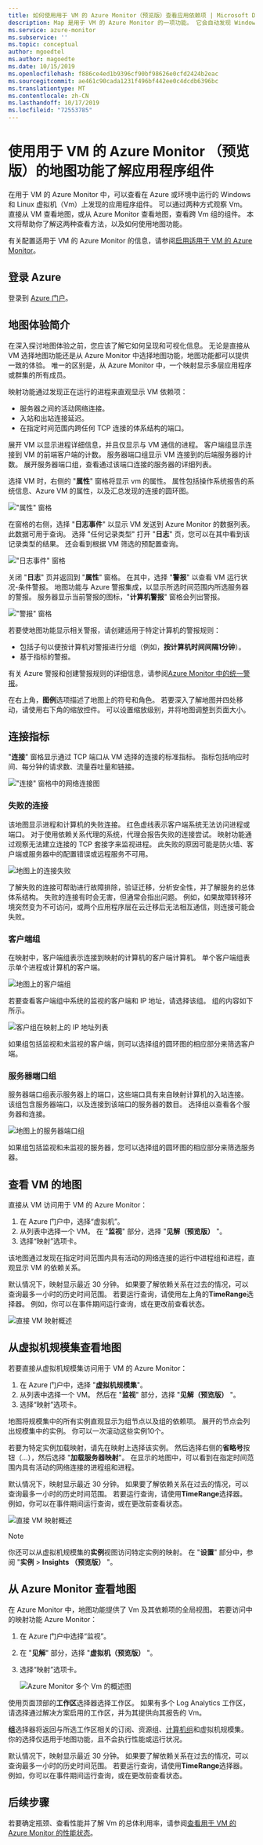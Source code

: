 ```yaml
---
title: 如何使用用于 VM 的 Azure Monitor（预览版）查看应用依赖项 | Microsoft Docs
description: Map 是用于 VM 的 Azure Monitor 的一项功能。 它会自动发现 Windows 和 Linux 系统上的应用程序组件，并映射服务之间的通信。 本文提供了有关如何在各种情况下使用地图功能的详细信息。
ms.service: azure-monitor
ms.subservice: ''
ms.topic: conceptual
author: mgoedtel
ms.author: magoedte
ms.date: 10/15/2019
ms.openlocfilehash: f886ce4ed1b9396cf90bf98626e0cfd2424b2eac
ms.sourcegitcommit: ae461c90cada1231f496bf442ee0c4dcdb6396bc
ms.translationtype: MT
ms.contentlocale: zh-CN
ms.lasthandoff: 10/17/2019
ms.locfileid: "72553785"
---
```

# <a name="use-the-map-feature-of-azure-monitor-for-vms-preview-to-understand-application-components"></a>使用用于 VM 的 Azure Monitor （预览版）的地图功能了解应用程序组件
在用于 VM 的 Azure Monitor 中，可以查看在 Azure 或环境中运行的 Windows 和 Linux 虚拟机（Vm）上发现的应用程序组件。 可以通过两种方式观察 Vm。 直接从 VM 查看地图，或从 Azure Monitor 查看地图，查看跨 Vm 组的组件。 本文将帮助你了解这两种查看方法，以及如何使用地图功能。 

有关配置适用于 VM 的 Azure Monitor 的信息，请参阅[启用适用于 VM 的 Azure Monitor](vminsights-enable-overview.md)。

## <a name="sign-in-to-azure"></a>登录 Azure
登录到 [Azure 门户](https://portal.azure.com)。

## <a name="introduction-to-the-map-experience"></a>地图体验简介
在深入探讨地图体验之前，您应该了解它如何呈现和可视化信息。 无论是直接从 VM 选择地图功能还是从 Azure Monitor 中选择地图功能，地图功能都可以提供一致的体验。 唯一的区别是，从 Azure Monitor 中，一个映射显示多层应用程序或群集的所有成员。

映射功能通过发现正在运行的进程来直观显示 VM 依赖项： 

- 服务器之间的活动网络连接。
- 入站和出站连接延迟。
- 在指定时间范围内跨任何 TCP 连接的体系结构的端口。  
 
展开 VM 以显示进程详细信息，并且仅显示与 VM 通信的进程。 客户端组显示连接到 VM 的前端客户端的计数。 服务器端口组显示 VM 连接到的后端服务器的计数。 展开服务器端口组，查看通过该端口连接的服务器的详细列表。  

选择 VM 时，右侧的 "**属性**" 窗格将显示 vm 的属性。 属性包括操作系统报告的系统信息、Azure VM 的属性，以及汇总发现的连接的圆环图。 

!["属性" 窗格](./media/vminsights-maps/properties-pane-01.png)

在窗格的右侧，选择 "**日志事件**" 以显示 VM 发送到 Azure Monitor 的数据列表。 此数据可用于查询。  选择 "任何记录类型" 打开 "**日志**" 页，您可以在其中看到该记录类型的结果。 还会看到根据 VM 筛选的预配置查询。  

!["日志事件" 窗格](./media/vminsights-maps/properties-pane-logs-01.png)

关闭 "**日志**" 页并返回到 "**属性**" 窗格。 在其中，选择 "**警报**" 以查看 VM 运行状况-条件警报。 地图功能与 Azure 警报集成，以显示所选时间范围内所选服务器的警报。 服务器显示当前警报的图标，"**计算机警报**" 窗格会列出警报。 

!["警报" 窗格](./media/vminsights-maps/properties-pane-alerts-01.png)

若要使地图功能显示相关警报，请创建适用于特定计算机的警报规则：

- 包括子句以便按计算机对警报进行分组（例如，**按计算机时间间隔1分钟**）。
- 基于指标的警报。

有关 Azure 警报和创建警报规则的详细信息，请参阅[Azure Monitor 中的统一警报](../../azure-monitor/platform/alerts-overview.md)。

在右上角，**图例**选项描述了地图上的符号和角色。 若要深入了解地图并四处移动，请使用右下角的缩放控件。 可以设置缩放级别，并将地图调整到页面大小。  

## <a name="connection-metrics"></a>连接指标
"**连接**" 窗格显示通过 TCP 端口从 VM 选择的连接的标准指标。 指标包括响应时间、每分钟的请求数、流量吞吐量和链接。  

!["连接" 窗格中的网络连接图](./media/vminsights-maps/map-group-network-conn-pane-01.png)  

### <a name="failed-connections"></a>失败的连接
该地图显示进程和计算机的失败连接。 红色虚线表示客户端系统无法访问进程或端口。 对于使用依赖关系代理的系统，代理会报告失败的连接尝试。 映射功能通过观察无法建立连接的 TCP 套接字来监视进程。 此失败的原因可能是防火墙、客户端或服务器中的配置错误或远程服务不可用。

![地图上的连接失败](./media/vminsights-maps/map-group-failed-connection-01.png)

了解失败的连接可帮助进行故障排除，验证迁移，分析安全性，并了解服务的总体体系结构。 失败的连接有时会无害，但通常会指出问题。 例如，如果故障转移环境突然变为不可访问，或两个应用程序层在云迁移后无法相互通信，则连接可能会失败。

### <a name="client-groups"></a>客户端组
在映射中，客户端组表示连接到映射的计算机的客户端计算机。 单个客户端组表示单个进程或计算机的客户端。

![地图上的客户端组](./media/vminsights-maps/map-group-client-groups-01.png)

若要查看客户端组中系统的监视的客户端和 IP 地址，请选择该组。 组的内容如下所示。  

![客户组在映射上的 IP 地址列表](./media/vminsights-maps/map-group-client-group-iplist-01.png)

如果组包括监视和未监视的客户端，则可以选择组的圆环图的相应部分来筛选客户端。

### <a name="server-port-groups"></a>服务器端口组
服务器端口组表示服务器上的端口，这些端口具有来自映射计算机的入站连接。 该组包含服务器端口，以及连接到该端口的服务器的数目。 选择组以查看各个服务器和连接。 

![地图上的服务器端口组](./media/vminsights-maps/map-group-server-port-groups-01.png)  

如果组包括监视和未监视的服务器，您可以选择组的圆环图的相应部分来筛选服务器。

## <a name="view-a-map-from-a-vm"></a>查看 VM 的地图 

直接从 VM 访问用于 VM 的 Azure Monitor：

1. 在 Azure 门户中，选择“虚拟机”。 
2. 从列表中选择一个 VM。 在 "**监视**" 部分，选择 "**见解（预览版）** "。  
3. 选择“映射”选项卡。

该地图通过发现在指定时间范围内具有活动的网络连接的运行中进程组和进程，直观显示 VM 的依赖关系。  

默认情况下，映射显示最近 30 分钟。 如果要了解依赖关系在过去的情况，可以查询最多一小时的历史时间范围。 若要运行查询，请使用左上角的**TimeRange**选择器。 例如，你可以在事件期间运行查询，或在更改前查看状态。  

![直接 VM 映射概述](./media/vminsights-maps/map-direct-vm-01.png)

## <a name="view-a-map-from-a-virtual-machine-scale-set"></a>从虚拟机规模集查看地图

若要直接从虚拟机规模集访问用于 VM 的 Azure Monitor：

1. 在 Azure 门户中，选择 "**虚拟机规模集**"。
2. 从列表中选择一个 VM。 然后在 "**监视**" 部分，选择 "**见解（预览版）** "。  
3. 选择“映射”选项卡。

地图将规模集中的所有实例直观显示为组节点以及组的依赖项。 展开的节点会列出规模集中的实例。 你可以一次滚动这些实例10个。 

若要为特定实例加载映射，请先在映射上选择该实例。 然后选择右侧的**省略号**按钮（...），然后选择 "**加载服务器映射**"。 在显示的地图中，可以看到在指定时间范围内具有活动的网络连接的进程组和进程。 

默认情况下，映射显示最近 30 分钟。 如果要了解依赖关系在过去的情况，可以查询最多一小时的历史时间范围。 若要运行查询，请使用**TimeRange**选择器。 例如，你可以在事件期间运行查询，或在更改前查看状态。

![直接 VM 映射概述](./media/vminsights-maps/map-direct-vmss-01.png)

>[!NOTE]
>你还可以从虚拟机规模集的**实例**视图访问特定实例的映射。 在 "**设置**" 部分中，参阅 "**实例** > **Insights （预览版）** "。

## <a name="view-a-map-from-azure-monitor"></a>从 Azure Monitor 查看地图

在 Azure Monitor 中，地图功能提供了 Vm 及其依赖项的全局视图。 若要访问中的映射功能 Azure Monitor：

1. 在 Azure 门户中选择“监视”。 
2. 在 "**见解**" 部分，选择 "**虚拟机（预览版）** "。
3. 选择“映射”选项卡。

   ![Azure Monitor 多个 Vm 的概述图](./media/vminsights-maps/map-multivm-azure-monitor-01.png)

使用页面顶部的**工作区**选择器选择工作区。 如果有多个 Log Analytics 工作区，请选择通过解决方案启用的工作区，并为其提供向其报告的 Vm。 

**组**选择器将返回与所选工作区相关的订阅、资源组、[计算机组](../../azure-monitor/platform/computer-groups.md)和虚拟机规模集。 你的选择仅适用于地图功能，且不会执行性能或运行状况。

默认情况下，映射显示最近 30 分钟。 如果要了解依赖关系在过去的情况，可以查询最多一小时的历史时间范围。 若要运行查询，请使用**TimeRange**选择器。 例如，你可以在事件期间运行查询，或在更改前查看状态。  

## <a name="next-steps"></a>后续步骤

若要确定瓶颈、查看性能并了解 Vm 的总体利用率，请参阅[查看用于 VM 的 Azure Monitor 的性能状态](vminsights-performance.md)。 
